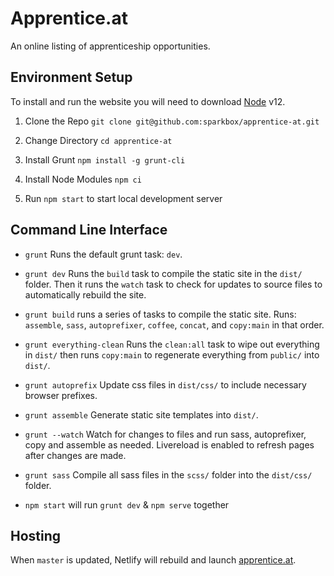 # Apprentice.at

An online listing of apprenticeship opportunities.

## Environment Setup

To install and run the website you will need to download [Node](https://nodejs.org/en/download/) v12.

1. Clone the Repo `git clone git@github.com:sparkbox/apprentice-at.git`

2. Change Directory `cd apprentice-at`

3. Install Grunt `npm install -g grunt-cli`

4. Install Node Modules `npm ci`

5. Run `npm start` to start local development server

## Command Line Interface

* `grunt` Runs the default grunt task: `dev`.

* `grunt dev` Runs the `build` task to compile the static site in the `dist/` folder. Then it runs the `watch` task to check for updates to source files to automatically rebuild the site.

* `grunt build` runs a series of tasks to compile the static site. Runs:
  `assemble`, `sass`, `autoprefixer`, `coffee`, `concat`, and `copy:main` in that order.

* `grunt everything-clean` Runs the `clean:all` task to wipe out everything in `dist/` then runs `copy:main` to regenerate everything from `public/` into `dist/`.

* `grunt autoprefix` Update css files in `dist/css/` to include necessary browser prefixes.

* `grunt assemble` Generate static site templates into `dist/`.

* `grunt --watch` Watch for changes to files and run sass, autoprefixer, copy and assemble as needed. Livereload is enabled to refresh pages after changes are made.

* `grunt sass` Compile all sass files in the `scss/` folder into the `dist/css/` folder.

* `npm start` will run `grunt dev` & `npm serve` together

## Hosting

When `master` is updated, Netlify will rebuild and launch [apprentice.at](http://apprentice.at).
